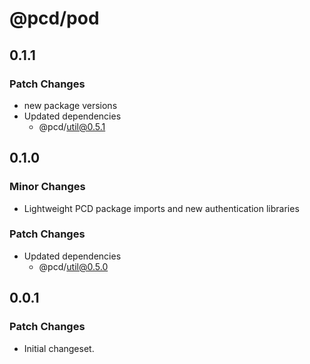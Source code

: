 # @pcd/pod

## 0.1.1

### Patch Changes

- new package versions
- Updated dependencies
  - @pcd/util@0.5.1

## 0.1.0

### Minor Changes

- Lightweight PCD package imports and new authentication libraries

### Patch Changes

- Updated dependencies
  - @pcd/util@0.5.0

## 0.0.1

### Patch Changes

- Initial changeset.
